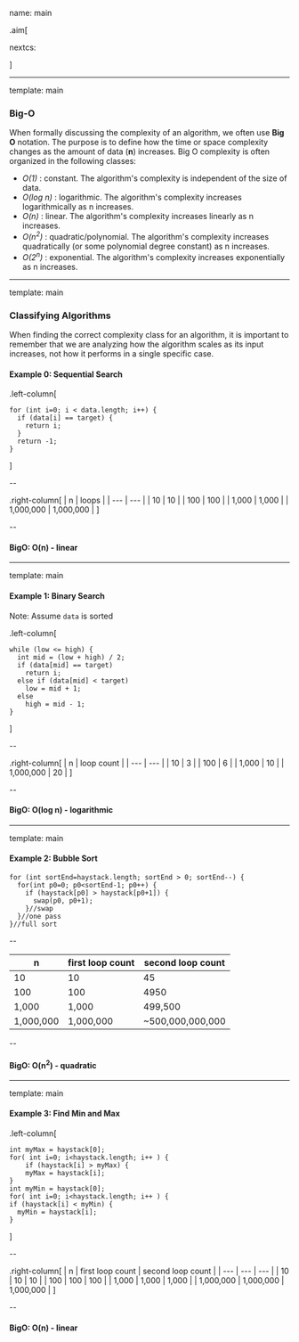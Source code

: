 name: main

.aim[<div>
nextcs:
</div>]

---
template: main

### Big-O
When formally discussing the complexity of an algorithm, we often use __Big O__ notation. The purpose is to define how the time or space complexity changes as the amount of data (__n__) increases. Big O complexity is often organized in the following classes:

- _O(1)_ : constant. The algorithm's complexity is independent of the size of data.
- _O(log n)_ : logarithmic. The algorithm's complexity increases logarithmically as n increases.
- _O(n)_ : linear. The algorithm's complexity increases linearly as n increases.
- _O(n<sup>2</sup>)_ : quadratic/polynomial. The algorithm's complexity increases quadratically (or some polynomial degree constant) as n increases.
- _O(2<sup>n</sup>)_ : exponential. The algorithm's complexity increases exponentially as n increases.

---
template: main

### Classifying Algorithms
When finding the correct complexity class for an algorithm, it is important to remember that we are analyzing how the algorithm scales as its input increases, not how it performs in a single specific case.

#### Example 0: Sequential Search
.left-column[
```
for (int i=0; i < data.length; i++) {
  if (data[i] == target) {
    return i;
  }
  return -1;
}
```
]

--

.right-column[
| n | loops |
| --- | --- |
| 10 | 10 |
| 100 | 100 |
| 1,000  | 1,000  |
| 1,000,000 | 1,000,000 |
]

--


#### BigO: O(n) - linear

---
template: main

#### Example 1: Binary Search
Note: Assume `data` is sorted

.left-column[
```
while (low <= high) {
  int mid = (low + high) / 2;
  if (data[mid] == target)
    return i;
  else if (data[mid] < target)
    low = mid + 1;
  else
    high = mid - 1;
}
```
]

--

.right-column[
| n | loop count |
| --- | --- |
| 10 | 3 |
| 100 | 6 |
| 1,000  | 10 |
| 1,000,000 | 20 |
]

--

#### BigO: O(log n) - logarithmic

---
template: main

#### Example 2: Bubble Sort

```
for (int sortEnd=haystack.length; sortEnd > 0; sortEnd--) {
  for(int p0=0; p0<sortEnd-1; p0++) {
    if (haystack[p0] > haystack[p0+1]) {
      swap(p0, p0+1);
    }//swap
  }//one pass
}//full sort
```

--

| n | first loop count | second loop count |
| --- | --- | --- |
| 10 | 10 | 45 |
| 100 | 100 | 4950  |
| 1,000  | 1,000 | 499,500 |
| 1,000,000 | 1,000,000  | ~500,000,000,000 |

--

#### BigO: O(n<sup>2</sup>) - quadratic

---
template: main

#### Example 3: Find Min and Max

.left-column[
```
int	myMax = haystack[0];
for( int i=0; i<haystack.length; i++ ) {
	if (haystack[i] > myMax) {
    myMax = haystack[i];
}
int	myMin = haystack[0];
for( int i=0; i<haystack.length; i++ ) {
if (haystack[i] < myMin) {
  myMin = haystack[i];
}
```
]

--

.right-column[
| n | first loop count | second loop count |
| --- | --- | --- |
| 10 | 10 | 10 |
| 100 | 100 | 100 |
| 1,000  | 1,000  | 1,000 |
| 1,000,000 | 1,000,000 | 1,000,000 |
]

--

#### BigO: O(n) - linear
